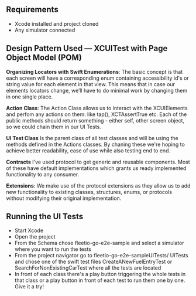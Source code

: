 ## Requirements

- Xcode installed and project cloned
- Any simulator connected 


## Design Pattern Used — XCUITest with Page Object Model (POM)

**Organizing Locators with Swift Enumerations**: The basic concept is that each screen will have a corresponding enum containing accessibility id's or string value for each element in that view. This means that in case our elements locators change, we’ll have to do minimal work by changing them in one single place.

**Action Class**: The Action Class  allows us to interact with the XCUIElements and perfom any actions on them: like tap(), XCTAssertTrue etc. Each of the public methods should return something - either self, other screen object, so we could chain them in our UI Tests.

**UI Test Class** Is the parent class of all test classes and will be using the methods defined in the Actions classes. By chaning these we're hoping to achieve better readability, ease of use while also testing end to end.

**Contracts** I've used protocol to get generic and reusable components. Most of these have default implementations which grants us ready implemented functionality to any consumer.

**Extensions**: We make use of the protocol extensions as they allow us to add new functionality to existing classes, structures, enums, or protocols without modifying their original implementation.


## Running the UI Tests

- Start Xcode
- Open the project
- From the Schema chose fleetio-go-e2e-sample and select a simulator where you want to run the tests
- From the project navigator go to fleetio-go-e2e-sampleUITests/ UITests and chose one of the swift test files CreateANewFuelEntryTest or SearchForNonExistingCarTest where all the tests are located
- In front of each class there's a play button triggering the whole tests in that class or a play button in front of each test to run them one by one. Give it a try!
  
